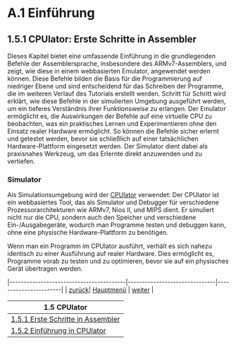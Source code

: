 # A.1 Einführung
## 1.5.1 CPUlator: Erste Schritte in Assembler
Dieses Kapitel bietet eine umfassende Einführung in die grundlegenden Befehle der Assemblersprache, insbesondere des ARMv7-Assemblers, und zeigt, wie diese in einem webbasierten Emulator, angewendet werden können. Diese Befehle bilden die Basis für die Programmierung auf niedriger Ebene und sind entscheidend für das Schreiben der Programme, die im weiteren Verlauf des Tutorials erstellt werden. Schritt für Schritt wird erklärt, wie diese Befehle in der simulierten Umgebung ausgeführt werden, um ein tieferes Verständnis ihrer Funktionsweise zu erlangen. Der Emulator ermöglicht es, die Auswirkungen der Befehle auf eine virtuelle CPU zu beobachten, was ein praktisches Lernen und Experimentieren ohne den Einsatz realer Hardware ermöglicht. So können die Befehle sicher erlernt und getestet werden, bevor sie schließlich auf einer tatsächlichen Hardware-Plattform eingesetzt werden. Der Simulator dient dabei als praxisnahes Werkzeug, um das Erlernte direkt anzuwenden und zu vertiefen.

### Simulator   
Als Simulationsumgebung wird der [CPUlator](https://cpulator.01xz.net/?sys=arm-de1soc) verwendet:
Der CPUlator ist ein webbasiertes Tool, das als Simulator und Debugger für verschiedene Prozessorarchitekturen wie ARMv7, Nios II, und MIPS dient. Er simuliert nicht nur die CPU, sondern auch den Speicher und verschiedene Ein-/Ausgabegeräte, wodurch man Programme testen und debuggen kann, ohne eine physische Hardware-Plattform zu benötigen.

Wenn man ein Programm im CPUlator ausführt, verhält es sich nahezu identisch zu einer Ausführung auf realer Hardware. Dies ermöglicht es, Programme vorab zu testen und zu optimieren, bevor sie auf ein physisches Gerät übertragen werden.

|-----------------------------------------|-------------------------------|-----------------------|
| [zurück](../progspracheasm/asmdirekt.md)| [Hauptmenü](../ueberblick.md) | [weiter](cpulator.md) | 


| **1.5 CPUlator**                                                                          |
|-------------------------------------------------------------------------------------------|
| [1.5.1 Erste Schritte in Assembler](../CPUlator/erste.md)                                 |
| [1.5.2 Einführung in CPUlator](../CPUlator/cpulator.md)                                   |